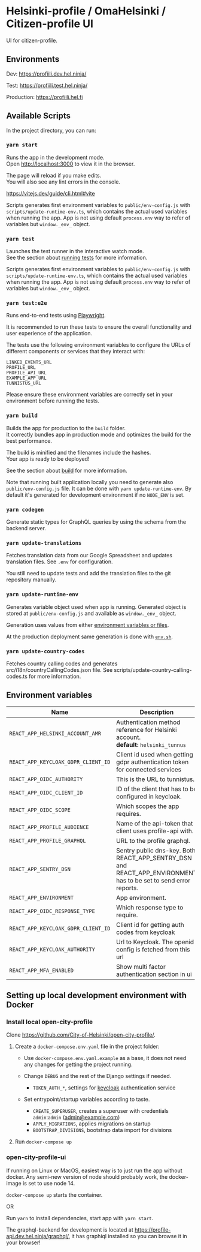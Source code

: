# Helsinki-profile / OmaHelsinki / Citizen-profile UI

UI for citizen-profile.

## Environments

Dev: https://profiili.dev.hel.ninja/

Test: https://profiili.test.hel.ninja/

Production: https://profiili.hel.fi

## Available Scripts

In the project directory, you can run:

### `yarn start`

Runs the app in the development mode.<br />
Open [http://localhost:3000](http://localhost:3000) to view it in the browser.

The page will reload if you make edits.<br />
You will also see any lint errors in the console.

https://vitejs.dev/guide/cli.html#vite

Scripts generates first environment variables to `public/env-config.js` with `scripts/update-runtime-env.ts`, which contains the
actual used variables when running the app. App is not using default `process.env` way to refer of variables but
`window._env_` object.

### `yarn test`

Launches the test runner in the interactive watch mode.<br />
See the section about [running tests](https://vitest.dev/guide/) for more information.

Scripts generates first environment variables to `public/env-config.js` with `scripts/update-runtime-env.ts`, which contains the
actual used variables when running the app. App is not using default `process.env` way to refer of variables but
`window._env_` object.

### `yarn test:e2e`

Runs end-to-end tests using [Playwright](https://playwright.dev).

It is recommended to run these tests to ensure the overall functionality and user experience of the application.

The tests use the following environment variables to configure the URLs of different components or services that they interact with:

    LINKED_EVENTS_URL
    PROFILE_URL
    PROFILE_API_URL
    EXAMPLE_APP_URL
    TUNNISTUS_URL

Please ensure these environment variables are correctly set in your environment before running the tests.

### `yarn build`

Builds the app for production to the `build` folder.<br />
It correctly bundles app in production mode and optimizes the build for the best performance.

The build is minified and the filenames include the hashes.<br />
Your app is ready to be deployed!

See the section about [build](https://vitejs.dev/guide/cli.html#build) for more information.

Note that running built application locally you need to generate also `public/env-config.js` file. It can be done with
`yarn update-runtime-env`. By default it's generated for development environment if no `NODE_ENV` is set.

### `yarn codegen`

Generate static types for GraphQL queries by using the schema from the backend server.

### `yarn update-translations`

Fetches translation data from our Google Spreadsheet and updates translation files. See `.env` for configuration.

You still need to update tests and add the translation files to the git repository manually.

### `yarn update-runtime-env`

Generates variable object used when app is running. Generated object is stored at `public/env-config.js` and available
as `window._env_` object.

Generation uses values from either
[environment variables or files](https://vitejs.dev/guide/env-and-mode.html).

At the production deployment same generation is done with [`env.sh`](scripts/env.sh).

### `yarn update-country-codes`

Fetches country calling codes and generates src/i18n/countryCallingCodes.json file. See scripts/update-country-calling-codes.ts for more information.

## Environment variables

| Name                                | Description                                                                                                     |
| ----------------------------------- | --------------------------------------------------------------------------------------------------------------- |
| `REACT_APP_HELSINKI_ACCOUNT_AMR`    | Authentication method reference for Helsinki account. </br> **default:** `helsinki_tunnus`                      |
| `REACT_APP_KEYCLOAK_GDPR_CLIENT_ID` | Client id used when getting gdpr authentication token for connected services                                    |
| `REACT_APP_OIDC_AUTHORITY`          | This is the URL to tunnistus.                                                                                   |
| `REACT_APP_OIDC_CLIENT_ID`          | ID of the client that has to be configured in keycloak.                                                         |
| `REACT_APP_OIDC_SCOPE`              | Which scopes the app requires.                                                                                  |
| `REACT_APP_PROFILE_AUDIENCE`        | Name of the api-token that client uses profile-api with.                                                        |
| `REACT_APP_PROFILE_GRAPHQL`         | URL to the profile graphql.                                                                                     |
| `REACT_APP_SENTRY_DSN`              | Sentry public dns-key. Both REACT_APP_SENTRY_DSN and REACT_APP_ENVIRONMENT has to be set to send error reports. |
| `REACT_APP_ENVIRONMENT`             | App environment.                                                                                                |
| `REACT_APP_OIDC_RESPONSE_TYPE`      | Which response type to require.                                                                                 |
| `REACT_APP_KEYCLOAK_GDPR_CLIENT_ID` | Client id for getting auth codes from keycloak                                                                  |
| `REACT_APP_KEYCLOAK_AUTHORITY`      | Url to Keycloak. The openid config is fetched from this url                                                     |
| `REACT_APP_MFA_ENABLED`             | Show multi factor authentication section in ui                                                                  |

## Setting up local development environment with Docker

### Install local open-city-profile

Clone https://github.com/City-of-Helsinki/open-city-profile/.

1. Create a `docker-compose.env.yaml` file in the project folder:

   - Use `docker-compose.env.yaml.example` as a base, it does not need any changes
     for getting the project running.
   - Change `DEBUG` and the rest of the Django settings if needed.
     - `TOKEN_AUTH_*`, settings for [keycloak](https://dev.azure.com/City-of-Helsinki/helsinki-tunnistus/) authentication service
   - Set entrypoint/startup variables according to taste.

     - `CREATE_SUPERUSER`, creates a superuser with credentials `admin`:`admin` (admin@example.com)
     - `APPLY_MIGRATIONS`, applies migrations on startup
     - `BOOTSTRAP_DIVISIONS`, bootstrap data import for divisions

2. Run `docker-compose up`

### open-city-profile-ui

If running on Linux or MacOS, easiest way is to just run the app without docker. Any semi-new version of node should probably work, the docker-image is set to use node 14.

`docker-compose up` starts the container.

OR

Run `yarn` to install dependencies, start app with `yarn start`.

The graphql-backend for development is located at https://profile-api.dev.hel.ninja/graphql/, it has graphiql installed so you can browse it in your browser!
